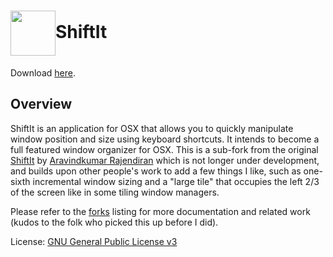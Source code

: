 <h1><img src="https://github.com/rcarmo/ShiftIt/raw/incremental_sizing/artwork/ShiftIt.png" width="72" height="72" valign="middle"/>ShiftIt </h1>

Download [here](https://github.com/downloads/rcarmo/ShiftIt/20101230-ShiftIt.zip).

Overview
--------

ShiftIt is an application for OSX that allows you to quickly manipulate window position and size using keyboard shortcuts. It intends to become a full featured window organizer for OSX.
This is a sub-fork from the original [ShiftIt][1] by [Aravindkumar Rajendiran][2] which is not longer under development, and builds upon other people's work to add a few things I like, such as one-sixth incremental window sizing and a "large tile" that occupies the left 2/3 of the screen like in some tiling window managers.

Please refer to the [forks](https://github.com/rcarmo/ShiftIt/network) listing for more documentation and related work (kudos to the folk who picked this up before I did).

License: [GNU General Public License v3][3]

[1]: http://code.google.com/p/shiftit/
[2]: http://ca.linkedin.com/in/aravind88
[3]: http://www.gnu.org/licenses/gpl.html